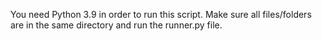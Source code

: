 You need Python 3.9 in order to run this script. Make sure all files/folders are in the same directory and run the runner.py file.
